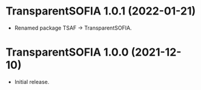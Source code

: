 # TransparentSOFIA 1.0.1 (2022-01-21)

* Renamed package TSAF -> TransparentSOFIA.




# TransparentSOFIA 1.0.0 (2021-12-10)

* Initial release.
